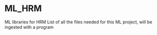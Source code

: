 # ML_HRM
ML libraries for HRM
List of all the files needed for this ML project, will be ingested with a program
